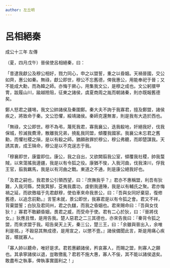 ```yaml
---
author: 左丘明
---
```


<div class="heti heti--vertical">

# 呂相絕秦

成公十三年 左傳

（夏，四月戊午）晉侯使呂相絕秦，曰：

「昔逮我獻公及穆公相好，戮力同心，申之以盟誓，重之以昏姻。天禍晉國，交公如齊，惠公如秦。無祿，獻公即世，穆公不忘舊德，俾我惠公，用能奉祀于晉；又不能成大勳，而為韓之師。亦悔于厥心，用集我文公，是穆之成也。文公躬擐甲冑，跋履山川，踰越險阻，征東之諸侯，虞夏商周之胤而朝諸秦，則亦既報舊德矣。

鄭人怒君之疆埸，我文公帥諸侯及秦圍鄭。秦大夫不詢于我寡君，擅及鄭盟，諸侯疾之，將致命于秦。文公恐懼，綏靖諸侯。秦師克還無害，則是我有大造於西也。

「無祿，文公即世。穆不為弔，蔑死我君，寡我襄公，迭我殽地，奸絕我好，伐我保城，殄滅我費滑，散離我兄弟，撓亂我同盟，傾覆我國家。我襄公未忘君之舊勳，而懼社稷之隕，是以有殽之師。猶願赦罪於穆公，穆公弗聽，而即楚謀我。天誘其衷，成王隕命，穆公是以不克逞志于我。

「穆襄即世，康靈即位。康公，我之自出，又欲闕翦我公室，傾覆我社稷，帥我蝥賊，以來蕩搖我邊疆，我是以有令狐之役。康猶不悛，入我河曲，伐我涑川，俘我王官，翦我羈馬，我是以有河曲之戰。東道之不通，則是康公絕我好也。

「及君之嗣也，我君景公引領西望，曰：『庶撫我乎？』君亦不惠稱盟，利吾有狄難，入我河縣，焚我箕郜，芟夷我農功，虔劉我邊陲，我是以有輔氏之聚。君亦悔禍之延，而欲徼福于先君獻穆，使伯車來命我景公，曰：『吾與女同好棄惡，復修舊德，以追念前勳。』言誓未就，景公即世，我寡君是以有令狐之會。君又不祥，背棄盟誓；白狄及君同州，君之仇讎，而我之昏姻也。君來賜命曰：『吾與女伐狄！』寡君不敢顧昏姻，畏君之威，而受命于使。君有二心於狄，曰：『晉將伐女。』狄應且憎，是用告我。楚人惡君之二三其德也，亦來告我曰：『秦背令狐之盟，而來求盟于我。昭告昊天上天，秦三公，楚三王，曰：「余雖與晉出入，余唯利是視。」不穀惡其無成德，是用宣之，以懲不壹。』諸侯備聞此言，斯是用痛心疾首，暱就寡人。

「寡人帥以聽命，唯好是求。君若惠顧諸侯，矜哀寡人，而賜之盟，則寡人之願也。其承寧諸侯以退，豈敢徼亂？君若不施大惠，寡人不佞，其不能以諸侯退矣。敢盡布之執事，俾執事實圖利之！」

</div>
